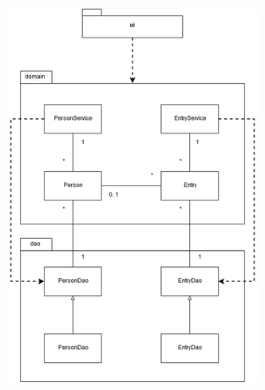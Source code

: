 ![Pakkauskaavio](https://github.com/Jamb000h/ot-harjoitustyo/blob/master/dokumentaatio/pakkauskaavio.png "Pakkauskaavio")